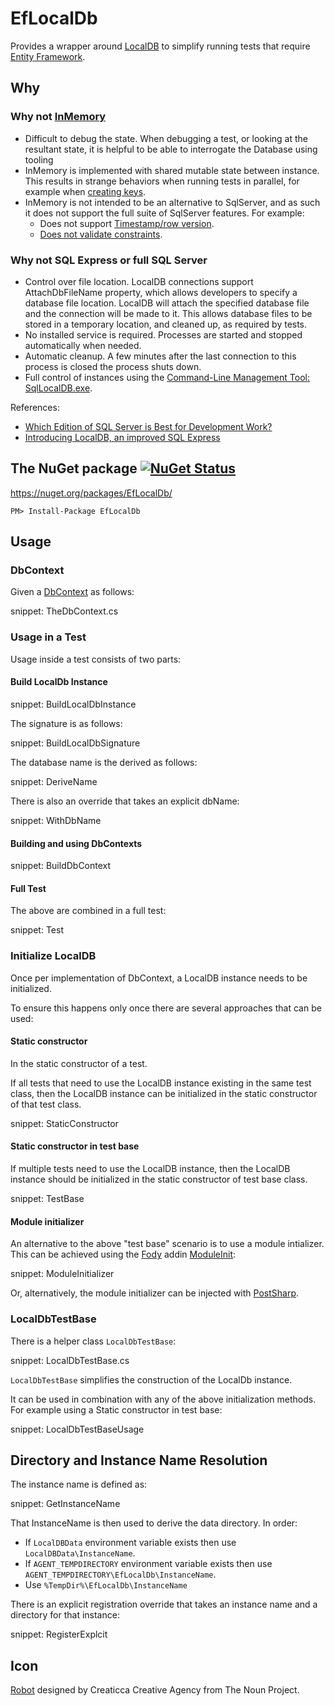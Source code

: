 # EfLocalDb

Provides a wrapper around [LocalDB](https://docs.microsoft.com/en-us/sql/database-engine/configure-windows/sql-server-express-localdb) to simplify running tests that require [Entity Framework](https://docs.microsoft.com/en-us/ef/core/).


## Why


### Why not [InMemory](https://docs.microsoft.com/en-us/ef/core/providers/in-memory/)

 * Difficult to debug the state. When debugging a test, or looking at the resultant state, it is helpful to be able to interrogate the Database using tooling
 * InMemory is implemented with shared mutable state between instance. This results in strange behaviors when running tests in parallel, for example when [creating keys](https://github.com/aspnet/EntityFrameworkCore/issues/6872).
 * InMemory is not intended to be an alternative to SqlServer, and as such it does not support the full suite of SqlServer features. For example:
    * Does not support [Timestamp/row version](https://docs.microsoft.com/en-us/ef/core/modeling/concurrency#timestamprow-version).
    * [Does not validate constraints](https://github.com/aspnet/EntityFrameworkCore/issues/2166).


### Why not SQL Express or full SQL Server

 * Control over file location. LocalDB connections support AttachDbFileName property, which allows developers to specify a database file location. LocalDB will attach the specified database file and the connection will be made to it. This allows database files to be stored in a temporary location, and cleaned up, as required by tests.
 * No installed service is required.  Processes are started and stopped automatically when needed.
 * Automatic cleanup. A few minutes after the last connection to this process is closed the process shuts down.
 * Full control of instances using the [Command-Line Management Tool: SqlLocalDB.exe](https://docs.microsoft.com/en-us/sql/relational-databases/express-localdb-instance-apis/command-line-management-tool-sqllocaldb-exe?view=sql-server-2017).

References:

 * [Which Edition of SQL Server is Best for Development Work?](https://www.red-gate.com/simple-talk/sql/sql-development/edition-sql-server-best-development-work/#8)
 * [Introducing LocalDB, an improved SQL Express](https://blogs.msdn.microsoft.com/sqlexpress/2011/07/12/introducing-localdb-an-improved-sql-express/)


## The NuGet package [![NuGet Status](http://img.shields.io/nuget/v/EfLocalDb.svg?style=flat)](https://www.nuget.org/packages/EfLocalDb/)

https://nuget.org/packages/EfLocalDb/

    PM> Install-Package EfLocalDb


## Usage


### DbContext

Given a [DbContext](https://www.learnentityframeworkcore.com/dbcontext) as follows:

snippet: TheDbContext.cs


### Usage in a Test

Usage inside a test consists of two parts:


#### Build LocalDb Instance

snippet: BuildLocalDbInstance

The signature is as follows:

snippet: BuildLocalDbSignature

The database name is the derived as follows:

snippet: DeriveName

There is also an override that takes an explicit dbName:

snippet: WithDbName


#### Building and using DbContexts

snippet: BuildDbContext


#### Full Test

The above are combined in a full test:

snippet: Test


### Initialize LocalDB

Once per implementation of DbContext, a LocalDB instance needs to be initialized.

To ensure this happens only once there are several approaches that can be used:


#### Static constructor

In the static constructor of a test.

If all tests that need to use the LocalDB instance existing in the same test class, then the LocalDB instance can be initialized in the static constructor of that test class.

snippet: StaticConstructor


#### Static constructor in test base

If multiple tests need to use the LocalDB instance, then the LocalDB instance should be initialized in the static constructor of test base class.

snippet: TestBase


#### Module initializer

An alternative to the above "test base" scenario is to use a module intializer. This can be achieved using the [Fody](https://github.com/Fody/Home) addin [ModuleInit](https://github.com/Fody/ModuleInit):

snippet: ModuleInitializer

Or, alternatively, the module initializer can be injected with [PostSharp](https://doc.postsharp.net/module-initializer).


### LocalDbTestBase

There is a helper class `LocalDbTestBase`:

snippet: LocalDbTestBase.cs

`LocalDbTestBase` simplifies the construction of the LocalDb instance.

It can be used in combination with any of the above initialization methods. For example using a Static constructor in test base:

snippet: LocalDbTestBaseUsage


## Directory and Instance Name Resolution

The instance name is defined as: 

snippet: GetInstanceName

That InstanceName is then used to derive the data directory. In order:

 * If `LocalDBData` environment variable exists then use `LocalDBData\InstanceName`.
 * If `AGENT_TEMPDIRECTORY` environment variable exists then use `AGENT_TEMPDIRECTORY\EfLocalDb\InstanceName`.
 * Use `%TempDir%\EfLocalDb\InstanceName`

There is an explicit registration override that takes an instance name and a directory for that instance:

snippet: RegisterExplcit


## Icon

<a href="https://thenounproject.com/term/robot/960055/" target="_blank">Robot</a> designed by Creaticca Creative Agency from The Noun Project.